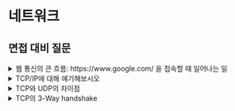 



# 네트워크

## 면접 대비 질문

<details>
  <summary>웹 통신의 큰 흐름: https://www&#46;google&#46;com/ 을 접속할 때 일어나는 일</summary>
  </br>
  <p>사실상 이 질문은 책 한권을 요약해보라는 뜻이 아닐까 싶습니다 ㅎㅎ(그 만큼 전체적인 흐름을 정리해야 대답할 수 있는 질문인 것 같아요. 이 질문에 대해서 OSI 7 계층과 최대한 엮어서 제 나름대로 답변을 정리해봤습니다.</p>
<p>
   우선 OSI7계층을 응용(표현, 세션), 전송, 네트워크, 데이터링크, 물리계층으로 이루어져 있습니다.</br>
1. 저희가 웹 브라우저에서 주소를 입력하면 3-WAY Handshake가 완료되어서 연결이 확립이 됩니다.</br>
2. 컴퓨터에서 응용계층으로 내려가면서 웹 서버의 html 데이터를 얻기 위해 get/ HTTP 메세지를 보냅니다.</br>
3. 응용계층에서 출발지 및 도착지 포트번호의 정보가 담긴 TCP 헤더를 붙여서 전송계층으로 보내줍니다.(도착포트는 HTTP:80 HTTPS:443이고 보내는 포트는 무작위 랜덤입니다. TCP헤더가 붙은 데이터는 세그먼트라 합니다).</br>
4. 전송계층의 세그먼트에 IP헤더가 붙어서 네트워크 계층으로 내려가며 이 데이터를 IP패킷이라 합니다.</br>
5. 네트워크 계층에서 라우터 및 컴퓨터의 MAC 주소가 붙은 이더넷 헤더가 붙어서 데이터 링크로 내려가게 됩니다.(이더넷 헤더가 붙은 데이터를 이더넷 프레임이라고 합니다)</br>
6. 데이터 링크에서 물리계층으로 보내주어 전기신호로 변환되 전송하게 됩니다.</br>
7. 전기신호 전송하면서 다음 라우터까지 전송하게 되고 IP패킷까지 언캡슐화합니다. 각각의 IP마다 라우터의 라우팅 테이블을 통해 보내는 방향을 설정해줄 수 있습니다. 그러므로 다시 캡슐화해서 7번 과정을 반복해서 Server로 도착하게 됩니다.
8. Server로 도착한 이후에 도착지, 출발지 위치만 바뀌고 다시 Client에 정보를 보냅니다.
</details>


<details>
  <summary>TCP/IP에 대해 얘기해보시오</summary>
  </br>
  <p>IP 프로토콜만으론 한계가 있습니다. 상대방과 저가 연결이 제대로 되있는지, 패킷의 전송 순서가 순서대로 갔는지, 어떤 애플리케이션에 보내야 하는지를 모릅니다.</p>
<p>
    이러한 문제점들을 해결하기 위해 전송계층에서 Transmission Control Protocol(TCP)를 통하여 연결지향적이고(TCP 3 Way handshake) 데이터 전달 보증 및 순서를 보장할 수 있습니다.
</p>
</details>


<details>
  <summary>TCP와 UDP의 차이점</summary>
  </br>
  <p>TCP는 연결형 통신 프로토콜로 TCP헤더가 붙은 데이터를 세그먼트라 부릅니다. 이 TCP헤더 안에 코드비트가 있고 코드비트안에 SYN, ACK 비트를 통해 가상의 통신로인 연결(connection)을 만들 수 있습니다</p>
<P>
    UDP는 비연결형 통신으로 UDP헤더가 있는 데이터를 데이터그램이라 하고 연결이 되있는지와 무관하게 보내기 때문에 브로드캐스트와 같이 영상을 보낼 때 효율적입니다. 브로드캐스트는 데이터링크 계층에서 스위치에서 상대 컴퓨터의 ip주소를 알고 mac 주소를 모를 때 브로드캐스트를 통해 ARP 요청을 해 MAC 주소를 알아낼 수 있습니다. 그러나 요새 HOT해지고 있습니다.
</P>
</details>


<details>
  <summary>TCP의 3-Way handshake</summary>
  </br>
  <p>TCP의 가상 통신로인 연결을 확립하기 위해 </br>
      1. 연결 요청을 보냅니다(SYN)</br>
2. 연결 확인 응답과 동시에 연결 요청(ACK, SYN)를 보냅니다</br>
3. 처음 연결 요청을 보낸 컴퓨터에서 연결 확인 응답(ACK)를 보냅니다</br>
      4. 위와 같은 연결 이후에 연결 종료 요청을 각각의 컴퓨터에서 보내고 응답을 받습니다.</p>
<p>
위와 같이 연결이 제대로 되지 않는다면 데이터를 보내지 않습니다.</br>
또한 3-Way handshake는 단순히 연결 확보 뿐 아니라 패킷의 순서 및 손실된 데이터에 한해 재선송 제어를 담당합니다.
</p>



<details>
  <summary>HTTP와 HTTPS의 차이점에 대해서 설명해보세요.</summary>
  </br>
  <p>HTTP는 따로 암호화 과정을 거치지 않기 때문에 중간에 패킷을 가로챌 수 있고, 수정할 수 있습니다. 따라서 보안이 취약해짐을 알 수 있습니다. 이를 보완하기 위해 나온 것이 HTTPS입니다. 중간에 암호화 계층을 거쳐서 패킷을 암호화합니다.</p>
</details>


<details>
  <summary>GET과 POST 차이에 대해 설명해보시오.</summary>
  </br>
  <p>
	GET은 조회, POST는 요청에 주로 사용됩니다.</br></p>
	<p>
        GET은 캐싱이 되기 때문에 조회는 GET으로 설계하는 것이 좋고 POST는 서버에 정보를 생성하는 것을 요청합니다. 삭제, 수정과 같은 경우도 POST로도 수행은 가능합니다.</br>
보통 메세지 Body는 GET은 없고, POST는 있게 요청하는게 일반적입니다.
</p>
</details>



<details>
  <summary>HTTP 메서드와 역할에 대해 설명해보세요.</summary>
  </br>
  <p></p>
</details>


![image-20210708143426940](네트워크 면접 질문.assets/image-20210708143426940.png)
POST(파일 그 외 어지간한 모두) PUT(파일 관리)



<details>
  <summary>HTTP 1.1과 2.0의 차이를 설명해주세요</summary>
  </br>
  <p>
  	HTTP1.1은 기본적으로 연결 하나와 응답 하나로 처리하기 때문에 동시전송 및 다수의 리소스 처리에는 속도가 느리다는 단점이 있었습니다. 이러다 보니 응답 지연 및 무거워지는 Header의 문제점이 있었습니다.<br/>
  	이럴 때 HTTP2.0이 한 번에 여러개의 메세지를 주고받을 수 있고 헤더 압축전송 방식을 사용해 많은 기능을 향상시켰습니다.<br/>
      1.1은 매번 3 way handshake를 해야되므로 시간이 걸려서 keep alive(지속연결)를 기능이 도입해 데이터 연결이 끝날 때까지 연결을 유지함. 
      <br/>
(대부분 1.1을 쓰는게 현 상황)
  </p>
</details>




<details>
  <summary>HTTP 프로토콜의 특징에 대해 설명해주세요(State, connection)</summary>
  </br>
  <p>HTTP 특징으론 크게 두 가지가 있습니다.</p>
<p>
    첫 번째론 stateless(무상태) 한 것입니다. stateless하면 연결을 끊는 순간 클라이언트의 상태 정보를 저장하지 않습니다. stateless의 특징으론 클라이언트당 서버가 변경돼도 괜찮기 때문에 서버의 확장 및 효율적인 사용에 용이하지만 클라이언트의 요청이 갈수록 무거워지는 것과 로그인과 같은 상태유지가 필수적인 경우에는 쿠키 및 세션으로 처리합니다.<br/>
    두 번째론 connectless(비연결성)입니다. 클라이언트가 request를 보내고 response 응답을 해주면 바로 연결을 끊습니다. 이유로는 모든 클라이언트들과 연결하면 지나치게 비효율적이므로 비연결성을 기본으로 유지하는 것이 중요합니다.<br/>
    그러나 단점으로 새로 연결을 맺는 것은 3 way handshake와 같이 연결을 맺고 새로운 자원들을 다시 다운로드해야 하므로 비효율적이기도 합니다. 이러한 문제점들을 HTTP의 지속연결로 해결할 수 있습니다. 
</p>
</details>


<details>
  <summary>HTTP 상태코드와 상황에 따른 코드 설계에 대해 설명해주세요</summary>
  </br>
  <p></p>
</details>




## 인프런 강의 요약

### 인터넷 네트워크

- IP(인터넷 프로토콜)

  - 기본적으로 통신은 IP 프로토콜로 내 IP, 상대 IP를 통해서 연결된다
  - 그러나! 한계는 있으니
  - IP프로토콜의 문제를 해결하기 위해 TCP/UDP 프로토콜 출현(전송계층)

  

![image-20210701151207880](C:\Users\fromecha\AppData\Roaming\Typora\typora-user-images\image-20210701151207880.png)



- IP 프로토콜의 한계로 인한 TCP 등장

![image-20210708084748531](네트워크 면접 질문.assets/image-20210708084748531.png)



![image-20210708084956731](네트워크 면접 질문.assets/image-20210708084956731.png)

- IP만으론 애플리케이션 구분이 힘듭니다(게임, 웹브라우저, 카톡 등등 -> 포트 번호로 구분가능) 그래서 TCP에서 PORT 정보, 순서, 제어와 같은 정보를 포함해서 보냄(포트는 항구번호라는 의미)
- TCP 특징
  - 연결지향(TCP 3 Way Handshake)
  - 데이터 전달 보증
  - 순서 보장

- 보통 TCP랑 IP 합쳐서 TCP/IP 패킷이라함



### URI와 웹브라우저 요청 흐름

- URI(uniform resource identifier)
- URI는 URL과 다르며 로케이터(locator), 이름(name) 또는 둘다 추가로 분류될 수 있다
- URN은 김동찬이고 URI는 방배역 어디에 사는 김동찬 이런 차이가 있음
- URI는 리소스 식별자이고 URL은 리소스의 위치를 얘기해주는 것? 차이가 애매함



![image-20210708085948274](네트워크 면접 질문.assets/image-20210708085948274.png)

### HTTP(Hypertext Transfer Protocol)

- 모든 것을 HTTP메세지로 전송(이미지, 음성, HTML, JSON, XML, 서버간 통신)
- HTTP/1.1 이 제일 많이 사용(TCP)
- HTTP/2: 성능개선(TCP)
- HTTP/3 : 진행 중, TCP 대신 UDP 사용 -> 3 Way Handshake를 사용안하니 속도 up



HTTP 특징

- 클라이언트 서버 구조

  - Request / Response 구조로 클라이언트와 서버가 분리된 구조임
  - 복잡한 데이터와 같은 건 서버가 UI, UX는 클라이언트가 담당하기 때문에 각자 발전이 가능함
  - 모든 통신은 Request <--> Response로 이루어짐

- 무상태 프로토콜(stateless)

  - 서버가 클라이언트의 상태를 보존하지 않음
  - 그러므로 모든 점원이 알아들을 수 있게 질문을 확장해서 자세히 하는 것
  - 서버가 에러나도 클라이언트한테는 문제 발생 X(이전 점원과는 관련이 없으므로)
  - 응답 서버를 쉽게 바꿀 수 있으므로 서버의 무한한 증설 가능
  - 또한 끝없이 확장가능하지만 단점으론 데이터를 많이 보내야 함
  - 또한 로그인과 같이 상태를 유지해야 되는 경우도 있음. 그러므로 쿠키, 세션을 이용해 상태유지


![image-20210708091747436](네트워크 면접 질문.assets/image-20210708091747436.png)

![image-20210708092117239](네트워크 면접 질문.assets/image-20210708092117239.png)

![image-20210708092045525](네트워크 면접 질문.assets/image-20210708092045525.png)

![image-20210708092311103](네트워크 면접 질문.assets/image-20210708092311103.png)

![image-20210708092321878](네트워크 면접 질문.assets/image-20210708092321878.png)



- 비연결성(connectionless)

  - 수천명이 사이트를 사용한다해도 실제 서버와 통신은 버튼을 누를 때만(자원 사용 효율적)

  - 서버의 자원절약을 위해 TCP/IP 연결하고 응답하고나서는 연결 끊음

  - 그러나 3 way handshake 로 인한 시간도 추가되고 수 많은 자원도 다운로드가 다시 되야하니까 낭비가 되기도함 ex) 연결하고 HTML받고 끊고 연결하고 JS받고 끊고.. 반복

    -> 지속연결(persistent connections)로 한 번에 전부 받고 끊음. 계속 발전하는 중

![image-20210708094957847](네트워크 면접 질문.assets/image-20210708094957847.png)

![image-20210708095008966](네트워크 면접 질문.assets/image-20210708095008966.png)





- HTTP 메세지 구조

  ![image-20210708095642105](네트워크 면접 질문.assets/image-20210708095642105.png)

HTTP 요청 메세지(HTTP 메서드) & 응답 메세지

- 시작라인: GET/ 절대경로  & 상태코드
- 헤더: Field name & HTTP 전송에 필요한 모든 부가정보
- 메세지바디: & 실제 전송할 데이터(HTML, JSON 등등 모든 데이터)

HTTP는 단순하지만 확장가능한게 가장 큰 특징! 성공의 가장 큰 요소 ㅎㅎ



### HTTP 메서드

HTTP API 설계방법(API URI 설계에 대한 고민)

잘못된 예시(CRUD)

![image-20210708102750533](네트워크 면접 질문.assets/image-20210708102750533.png)

적절한 예시(URI는 최대한 리소스만 사용하기, 미네랄을 캐기가 아니라 미네랄만 리소스임)

즉 리소스(자원, 미네랄) + 메서드(행위)

But 현실은 그렇게 녹록치 않음(order) -> 어쩔 수 없이 리소스가 아니여도 사용해야 할 때가 있음

![image-20210708103007808](네트워크 면접 질문.assets/image-20210708103007808.png)

![image-20210705210120539](네트워크 면접 질문.assets/image-20210705210120539.png)

HTTP 메서드 종류

- GET: 리소스 조회
  - 서버에 요청하고 싶은 데이터를 query를 통해 전달
  - 메세지 바디를 사용해서 데이터를 전달가능하지만 지원하지 않는 곳이 많아 사용하지 않음
  - GET과 HEAD는 캐쉬 저장이 되기 때문에 되도록 조회는 GET으로

- POST: 요청 데이터 처리, 주로 등록에 사용
  - 대상 리소스가 리소스의 고유한 의미 체계에 따라 요청에 포함된 표현을 처리하도록 요청
  - 메세지 바디를 통해 서버로 요청 데이터 전달
  - 서버에서 무작위로 신규 리소스 식별자 생성(위치 random하게 생성)
  - HTML 양식의 프로세스 처리(회원가입, 주문, 게시판 글쓰기, 댓글 쓰기)
  - 배달(주문) 요청: POST/orders/orderId/start-delivery (컨트롤 URI)
  - 다른 메서드로 처리하기 애매하면 POST로 처리(JSON데이터 GET해야하는 상황)
- PUT: 리소스 대체, 리소스가 없다면 생성(완전 대체)
  - 아예 덮어쓰기가 PUT(게시글 글 수정하기 같은 경우)
  - 클라이언트가 리소스 위치를 알고 URI를 지정해야함(POST와의 차이)
    - ex) PUT/members/100 HTTP/1.1
- PATCH: 리소스 부분 변경
  - 일부부만 변경하고 싶을때 사용(보내는 데이터 중 없는 데이터는 냅두기)
- DELETE: 리소스 삭제
- HEAD: GET과 동일하지만 메세지 부분을 제외하고 시작라인, 헤더만 반환
- OPTIONS: 대상 리소스에 대한 통신 가능 옵션을 설명(CORS에서 사용)



캐쉬는 GET, HEAD만 가능(PATCH 이외에도 가능하지만 사실 너무 복잡함 사용하기에)



### HTTP 메서드의 속성

- 안전(Safe Methods)
  - 호출해도 리소스를 변경하지 않는 것을 안전하다 함
  - GET은 조회만 하므로 변경하지 않으니까 안전함
  - POST, DELETE는 변경이 일어나니까 안전하지 않음
- 멱등(Idempotent Methods)
  - 한 번 호출하든 두 번 호출하든 결과가 같은 것 (f(x) == f(f(x)))
  - GET: 조회는 몇 번해도 결과가 같음(멱등)
  - PUT: 결과를 대체하므로 몇 번 같은 요청을 해도 결과가 같음(멱등)
  - DELETE: 삭제는 몇 번 삭제해도 삭제된 결과는 동일함(멱등)
  - POST: 멱등이 아님!! 주문 및 결제는 중복되면 2번 음식배달 옴
  - 멱등 활용법으로 자동 복구 매커니즘이 있음. 서버가 TIMEOUT되서 정상응답을 못 주면 클라이언트가 다시 같은 요청을 할 수 있도록 자동 복구 매커니즘 활용
  - 멱등하면서 중간에 리소스변경되면 결과가 다르지만 이러한 경우는 고려하지 않음
- 캐시가능(Cacheable Methods)
  - GET, HEAD만 캐시 가능
  - POST,P PATCH도 가능은 하지만 본문 내용까지 캐시 키로 구현해야 되는게 쉽지 않음

![image-20210708134330383](네트워크 면접 질문.assets/image-20210708134330383.png)



### HTTP 메서드의 활용

서버 데이터 전달 방식

- 쿼리 파라미터를 통한 데이터 전송 방식
  - GET
  - 정렬 필터(검색어)
- 메세지 바디를 통한 데이터 전송
  - POST, PUT, PATCH
  - 회원가입, 상품주문, 리소스 변경



클라이언트에서 서버로 데이터 전송하는 4가지 상황

- 정적 데이터 조회(GET)
  - 이미지, 정적 텍스트 문서
  - 쿼리 파라미터가 따로 필요하지 않고 리소스 경로만으로 조회 가능
- 동적 데이터 조회(GET)
  - 쿼리 파라미터 사용해서 조회
  - 주로 검색, 게시판 목록에서 정렬, 필터링 할 떄(검색)
- HTML FORM 데이터 전송(POST)
  - 만약 GET로 메서드가 설계되있다면 메세지 body가 없고 쿼리문 조회가 되므로 사용할수 없음
  - 주로 회원가입, 상품주문, 데이터 변경할때 사용
  - 전송데이터를 url encoding 해서 처리 ex)abc김 -> abc@fjiaf%

- HTTP API 데이터 전송
  - HTML FORM 없이 직접적으로 데이터 전송하고 싶을 때
  - 주로 서버 to 서버(백엔드 통신할때 주로 사용)
  - 앱 클라이언트(아이폰, 안드로이드 에서 사용)
  - 웹 클라이언트(HTML FORM대신 자바스크립트를 통한 통신에 사용(AJAX), React, Vue과 같은 웹 클라이언트와 API 통신)
  - GET으로 데이터 조회, POST, PUT, PATCH로 메세지 바디에 데이터 전송
  - Content Type은 옛날에는 XML이였지만 요새는 거의 무조건 JSON
  - HTML Form은 GET, POST만 되지만 HTTP API는 사실상 거의 다 됨(개발할때 AJAX가 편리함!!)

![image-20210708135715859](네트워크 면접 질문.assets/image-20210708135715859.png)



![image-20210708135806230](네트워크 면접 질문.assets/image-20210708135806230.png)

![image-20210708135957854](네트워크 면접 질문.assets/image-20210708135957854.png)

![image-20210708140144575](네트워크 면접 질문.assets/image-20210708140144575.png)



![image-20210708140413327](네트워크 면접 질문.assets/image-20210708140413327.png)



### HTTP API 설계

![image-20210708142314594](네트워크 면접 질문.assets/image-20210708142314594.png)

- 컬렉션: API 설계 - POST 기반 등록
  - 컬렉션(Collection)
    - 서버가 관리하는 리소스 디렉토리
    - 서버가 리소스의 URI를 생성하고 관리
    - 멤버에 관해 method를 한다면 멤버의 컬렉션은 /members

- 스토어: API 설계 파일 관리 시스템 - PUT 기반 등록
  - 등록할 파일의 위치를 내가 알고 있으니까 PUT 사용(완전대체가 적용되는 사례)
  - PUT / files/star.jpg
  - 클라이언트가 관리하는 리소스 저장소

- HTML FORM
  - GET, POST밖에 지원이 안되므로 한계가 있어 AJAX 사용
  - 주소는 최대한 통일시키기(괜히 페이지 바뀌는 경우가 생길수도)

![image-20210708144150793](네트워크 면접 질문.assets/image-20210708144150793.png)

![image-20210708144139912](네트워크 면접 질문.assets/image-20210708144139912.png)

![image-20210708144428501](네트워크 면접 질문.assets/image-20210708144428501.png)

![image-20210708144845716](네트워크 면접 질문.assets/image-20210708144845716.png)

![image-20210708145314629](네트워크 면접 질문.assets/image-20210708145314629.png)

요약

![image-20210708145520862](네트워크 면접 질문.assets/image-20210708145520862.png)

### HTTP 상태코드

![image-20210708145910471](네트워크 면접 질문.assets/image-20210708145910471.png)

- 2XX
  - 200: 요청성공으로 결과반환(Ok)
  - 201: Created로 요청 성공해서 새로운 리소스가 생김(회원 가입 성공)
  - 202: Accepted로 요청은 접수되었으나 처리가 완료되지 않은 것
  - 204: No content로 요청은 성공했으나 본문에 보낼 데이터가 없음
    - 웹 문서 편집기에서 save 버튼 누르면 아무 내용 없이 같은 화면 유지하는 것

- 3XX
  - Redirection은 웹브라우저의 3xx 응답 결과에 Location 헤더가 있다면 Location 위치로 자동 이동하는 것
  - 요청을 완료하기 위해 유저의 추가 조치가 필요한 것
  - 자동 리다이렉트는 a라는 페이지를 요청했을 때 사실 b라는 페이지로 가기 위해서 알아서 a에서 local로 오고 local에서 b를 요청해 응답을 받아오느 과정인데 사용자는 인지하지 못할 정도로 빠름
  - 영구 / 일시 / 특수 리다이렉션 존재
  - 영구 리다이렉션
    - 리소스의 URI가 영구적으로 변경
    - 301: 리다이렉트 시 요청 메서드가 GET으로 바뀌고 본문이 제거될 수 있음
    - 308: 301과 기능이 같고 메서드 유지 -> POST요청(주문, 가입)할 때 사용하지만 대부분 내부적인 요청 데이터 Form이 아예 변경되므로 사용되는 일이 적음
  - 일시적 리다이렉션
    - 리소스의 URI가 일시적으로 변경된것이므로 검색 엔진에서 URL을 변경하면 안됨
    - 302: Found 리다이렉트 요청 시 GET으로 변하고 본문이 제거될 수 있음
    - 303: 리다이렉트시 무조건 GET으로 변경
    - 307: Temporary Redirect 302와 기능은 같고 리다이렉트시 요청 메서드 유지(변경 X)
    - PRG(POST/Redirect/Get)
      - POST 주문하기 이후에 웹 브라우저 새로고침하면 마지막 요청이 POST이기 때문에 다시 POST요청이 가서 중복주문이 될 수 있음
      - 새로고침하면 Redirect해서 결과화면을 GET으로 조회 및 요청해서 중복주문 문제 해결
  - 기타 리다이렉션
    - 304 Not Modified
      - 캐시를 목적으로 사용
      - 클라이언트에게 리소스가 변경안됬으니까 캐시로 리다이렉트해줌
      - 로컬 캐시를 사용하므로 응답에 메세지 바디 포함 X
      - GET, HEAD 요청시에 사용
- 4XX(클라이언트 오류)
  - 이미 요청을 잘못 하고 있으므로 재요청을 해도 실패
  - 400 Bad Request: 잘못된 요청
  - 401 Unauthorized 인증이 필요한 것
    - Authentication: 본인 확인(로그인)
    - Authorization: 권한(로그인 되있어도 관리자는 아닌 것)
    - 401 이름은 unauthorized이지만 사실 Authentication임
  - 403 Forbiddend
    - 권한이 없을때(Authorization)
  - 404 Not Found
- 5XX(서버 오류)
  - 500 서버 에러
  - 503 서비스 이용 불가: 서버의 일시적인 과부하(몇 시간후에 복구되는지 표현 가능)
  - 500 에러는 진짜 서버에 문제가 있을때만 사용하도록 하자







![image-20210708151041479](네트워크 면접 질문.assets/image-20210708151041479.png)

![image-20210708151210862](네트워크 면접 질문.assets/image-20210708151210862.png)

![image-20210708152922249](네트워크 면접 질문.assets/image-20210708152922249.png)

![image-20210708153203649](네트워크 면접 질문.assets/image-20210708153203649.png)

요약

![image-20210708153625792](네트워크 면접 질문.assets/image-20210708153625792.png)

